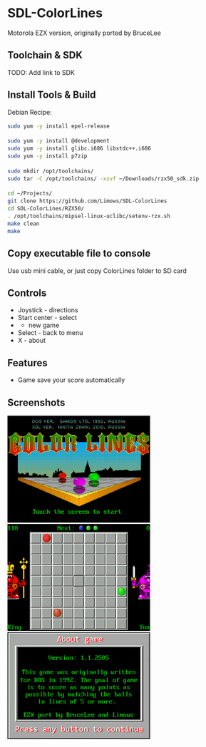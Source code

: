 # SDL-ColorLines

Motorola EZX version, originally ported by BruceLee

## Toolchain & SDK

TODO: Add link to SDK

## Install Tools & Build

Debian Recipe:

```sh
sudo yum -y install epel-release

sudo yum -y install @development
sudo yum -y install glibc.i686 libstdc++.i686
sudo yum -y install p7zip

sudo mkdir /opt/toolchains/
sudo tar -C /opt/toolchains/ -xzvf ~/Downloads/rzx50_sdk.zip

cd ~/Projects/
git clone https://github.com/Limows/SDL-ColorLines
cd SDL-ColorLines/RZX50/
. /opt/toolchains/mipsel-linux-uclibc/setenv-rzx.sh
make clean
make
```

## Copy executable file to console

Use usb mini cable, or just copy ColorLines folder to SD card

## Controls

 - Joystick - directions
 - Start center - select
 - - new game
 - Select - back to menu
 - X - about

## Features

 - Game save your score automatically

## Screenshots

![RZX_title](screenshots/title.png)
![RZX_game](screenshots/game.png)
![RZX_about](screenshots/about.png)
